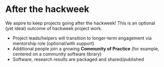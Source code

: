 # After the hackweek

We aspire to keep projects going after the hackweek! This is an optional (yet ideal) outcome of hackweek project work.

* Project leads/helpers will transition to longer-term engagement via mentorship role (optional/with support)
* Additional people join a growing **Community of Practice** (for example, centered on a community software library)
* Software, research results are packaged and shared/published

